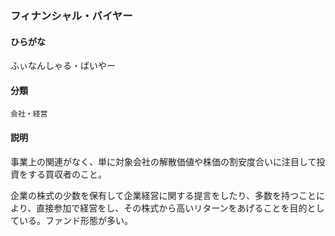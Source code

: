 <div style="display:none;">

## [あ行](securities-terms?id=あ行)
## [か行](securities-terms?id=か行)
## [さ行](securities-terms?id=さ行)
## [た行](securities-terms?id=た行)
## [な行](securities-terms?id=な行)
## [は行](securities-terms?id=は行)

</div>

### フィナンシャル・バイヤー

#### ひらがな

ふぃなんしゃる・ばいやー

#### 分類

`会社・経営`

#### 説明

事業上の関連がなく、単に対象会社の解散価値や株価の割安度合いに注目して投資をする買収者のこと。
 
企業の株式の少数を保有して企業経営に関する提言をしたり、多数を持つことにより、直接参加で経営をし、その株式から高いリターンをあげることを目的としている。ファンド形態が多い。

<div style="display:none;">

## [ま行](securities-terms?id=ま行)
## [や行](securities-terms?id=や行)
## [ら行](securities-terms?id=ら行)
## [わ行](securities-terms?id=わ行)
## [英数字・記号](securities-terms?id=英数字・記号)

</div>

